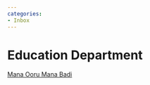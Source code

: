 ```yaml
---
categories:
- Inbox
---
```

# Education Department

  

[Mana Ooru Mana Badi](evernote:///view/23754112/s203/313aa1a1-b734-0a83-6368-7f22c50da242/8c84b07f-e496-ed2e-83b7-6a68d05b3a24)
